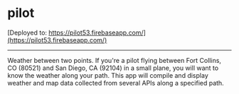 # pilot

[Deployed to: https://pilot53.firebaseapp.com/](https://pilot53.firebaseapp.com/)

---

Weather between two points. If you're a pilot flying between Fort Collins, CO (80521) and San Diego, CA (92104) in a small plane, you will want to know the weather along your path. This app will compile and display weather and map data collected from several APIs along a specified path.
